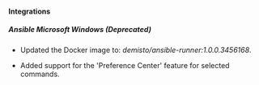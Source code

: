 
#### Integrations

##### Ansible Microsoft Windows (Deprecated)
- Updated the Docker image to: *demisto/ansible-runner:1.0.0.3456168*.

- Added support for the 'Preference Center' feature for selected commands.
